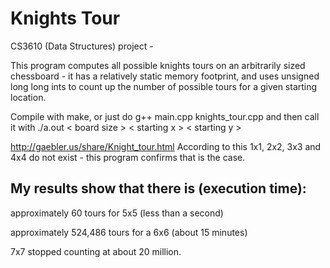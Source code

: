 # Knights Tour
CS3610 (Data Structures) project - 
  
  This program computes all possible knights tours on an arbitrarily sized chessboard - it has a relatively static memory footprint, and uses unsigned long long ints to count up the number of possible tours for a given starting location.

  Compile with make, or just do g++ main.cpp knights_tour.cpp and then call it with ./a.out < board size  > < starting x > < starting y >

http://gaebler.us/share/Knight_tour.html
  According to this 1x1, 2x2, 3x3 and 4x4 do not exist - this program confirms that is the case.

## My results show that there is (execution time):

  approximately 60 tours for 5x5 (less than a second)

  approximately 524,486 tours for a 6x6 (about 15 minutes)

  7x7 stopped counting at about 20 million.
